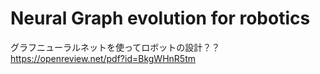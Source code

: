 # Neural Graph evolution for robotics
グラフニューラルネットを使ってロボットの設計？？
https://openreview.net/pdf?id=BkgWHnR5tm
